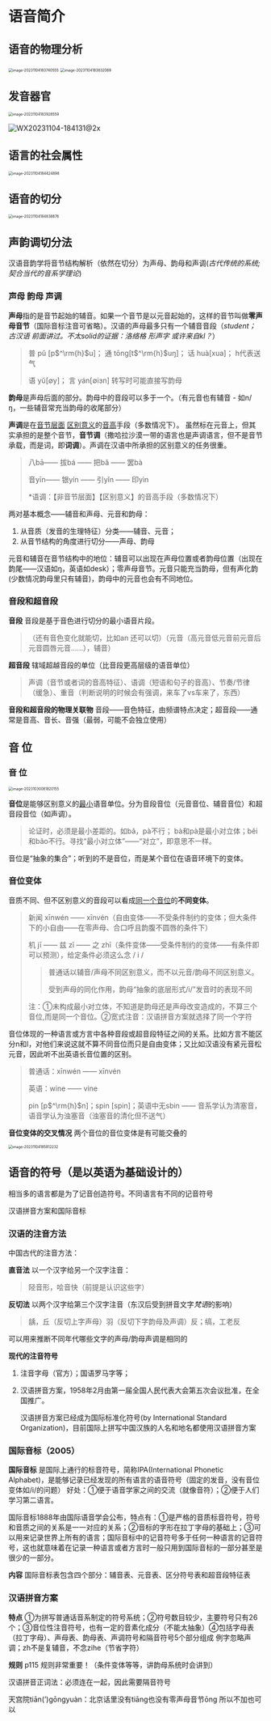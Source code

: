 # 语音简介

## 语音的物理分析

<img src="https://lzliangzh.github.io/academic-resources/pic/contemporary-chinese/image-20231104183740555.png" alt="image-20231104183740555" style="zoom:50%;" />

<img src="https://lzliangzh.github.io/academic-resources/pic/contemporary-chinese/image-20231104183832069.png" alt="image-20231104183832069" style="zoom:50%;" />





## 发音器官

<img src="https://lzliangzh.github.io/academic-resources/pic/contemporary-chinese/image-20231104183928559.png" alt="image-20231104183928559" style="zoom:50%;" />

![WX20231104-184131@2x](/Users/liangzhong/Desktop/WX20231104-184131@2x.png)



## 语言的社会属性

<img src="https://lzliangzh.github.io/academic-resources/pic/contemporary-chinese/image-20231104184424898.png" alt="image-20231104184424898" style="zoom:50%;" />

## 语音的切分

<img src="https://lzliangzh.github.io/academic-resources/pic/contemporary-chinese/image-20231104184838876.png" alt="image-20231104184838876" style="zoom:50%;" />

## 声韵调切分法

汉语音韵学将音节结构解析（依然在切分）为声母、韵母和声调(*古代传统的系统;契合当代的音系学理论*)



### 声母	韵母	声调

**声母**指的是音节起始的辅音。如果一个音节是以元音起始的，这样的音节叫做**零声母音节**（国际音标注音可省略）。汉语的声母最多只有一个辅音音段（*student；古汉语 前面讲过。不太solid的证据：洛络格 形声字 或许来自kl？*）

> 普 pǔ [p$^\rm{h}$u]；  通 tōng[t$^\rm{h}$uŋ]； 话 huà[xua]； h代表送气
>
> 语 yǔ[∅y]； 言 yán[∅iɜn]  转写时可能直接写韵母

**韵母**是声母后面的部分。韵母中的音段可以多于一个。（有元音也有辅音 - 如n/ŋ，一些辅音常充当韵母的收尾部分）

**声调**是在<u>音节层面</u> <u>区别意义</u>的<u>音高</u>手段（多数情况下）。 虽然标在元音上，但其实承担的是整个音节，**音节调**（撒哈拉沙漠一带的语言也是声调语言，但不是音节承载，而是词，即**词调**）。声调在汉语中所承担的区别意义的任务很重。

> 八bā—— 拔bá —— 把bǎ —— 罢bà
>
> 音yīn—— 银yín —— 引yǐn —— 印yìn
>
> *语调：【非音节层面】【区别意义】的音高手段（多数情况下）

两对基本概念——辅音和声母、元音和韵母：

1. 从音质（发音的生理特征）分类——辅音、元音；
2. 从音节结构的角度进行切分——声母、韵母

元音和辅音在音节结构中的地位：辅音可以出现在声母位置或者韵母位置（出现在韵尾——汉语如ŋ，英语如desk）；零声母音节。元音只能充当韵母，但有声化韵(少数情况韵母里只有辅音)，韵母中的元音也会有不同地位。

### 音段和超音段

**音段** 音段是基于音色进行切分的最小语音片段。

> （还有音色变化就能切，比如an 还可以切）（元音（高元音低元音前元音后元音圆唇元音……），辅音）

**超音段** 辖域超越音段的单位（比音段更高层级的语音单位）

>  声调（音节或者词的音高特征）、语调（短语和句子的音高）、节奏/节律（缓急）、重音（判断说明的时候会有强调，来车了vs车来了，东西）

**音段和超音段的物理关联物** 音段——音色特征，由频谱特点决定；超音段——通常是音高、音长、音强（最弱，可能不会独立使用）



## 音	位

### 音	位

<img src="https://lzliangzh.github.io/academic-resources/pic/contemporary-chinese/image-20231030081820155.png" alt="image-20231030081820155" style="zoom:50%;" />

**音位**是能够区别意义的<u>最小</u>语音单位。分为音段音位（元音音位、辅音音位）和超音段音位（如声调）。

> 论证时，必须是最小差距的。如bǎ，pà不行； bà和pà是最小对立体；běi和bǎo不行。寻找“最小对立体”——“对立”，即意思不一样。

音位是“抽象的集合”；听到的不是音位，而是某个音位在语音环境下的变体。

### 音位变体

音质不同、但不区别意义的音段可以看成<u>同一个音位</u>的**不同变体**。

> 新闻 xīnwén —— xīnvén（自由变体——不受条件制约的变体；但大条件下的小自由——在零声母、合口呼且韵腹不圆唇的条件下）
>
> 机 jī —— 兹 zī —— 之 zhī（条件变体——受条件制约的变体——有条件即可以预测），给定条件必须这么念 / i /
>
> > 普通话以辅音/声母不同区别意义，而不以元音/韵母不同区别意义。
> >
> > 受到声母的同化作用，韵母“抽象的底层形式/i/”发音时的表现不同
>
> 注：①未构成最小对立体，不知道是韵母还是声母改变造成的，不算三个音位,而是同一个音位。②宽式注音：汉语拼音方案就选择了同一个字符

音位体现的一种语言或方言中各种音段或超音段特征之间的关系。比如方言不能区分n和l，对他们来说这就不算不同音位而只是自由变体；又比如汉语没有紧元音松元音，因此听不出英语长音位置的区别。

> 普通话：xīnwén —— xīnvén
>
> 英语：wine —— vine 
>
> pin [p$^\rm{h}$n]；spin [spin]；英语中无sbin —— 音系学认为清塞音，语音学认为浊塞音（浊塞音的清化但不送气） 

**音位变体的交叉情况** 两个音位的音位变体是有可能交叠的

<img src="https://lzliangzh.github.io/academic-resources/pic/contemporary-chinese/image-20231104185812232.png" alt="image-20231104185812232" style="zoom:50%;" />

 

## 语音的符号（是以英语为基础设计的）

相当多的语言都是为了记音创造符号。不同语言有不同的记音符号

汉语拼音方案和国际音标

### 汉语的注音方法

中国古代的注音方法：

**直音法** 以一个汉字给另一个汉字注音：

> 陉音形，哙音快（前提是认识这些字）

**反切法** 以两个汉字给第三个汉字注音（东汉后受到拼音文字*梵语*的影响）

> 龋，丘（反切上字声母）羽（反切下字韵母及声调）反；缟，工老反

可以用来推断不同年代哪些文字的声母/韵母声调是相同的

**现代的注音符号**

1.  注音字母（官方）；国语罗马字等；

2.  汉语拼音方案，1958年2月由第一届全国人民代表大会第五次会议批准，在全国推广。

    汉语拼音方案已经成为国际标准化符号(by International Standard Organization)，目前国际上拼写中国汉族的人名和地名都使用汉语拼音方案

### 国际音标（2005）

**国际音标** 是国际上通行的标音符号，简称IPA(International Phonetic Alphabet)，是能够记录已经发现的所有语言的语音符号（固定的发音，没有音位变体如/i/的问题） 好处：①便于语音学家之间的交流（就像音符）；②便于人们学习第二语言。

国际音标1888年由国际语音学会公布，特点有：①是严格的音质标音符号，符号和音质之间的关系是一一对应的关系；②音标的字形在拉丁字母的基础上；③可以用来记录世界上所有的语言；国际音标中的记音符号多于任何一种语言的记音符号，这也就意味着在记录一种语言或者方言时一般只用到国际音标的一部分甚至是很少的一部分。

**内容** 国际音标表包含四个部分：辅音表、元音表、区分符号表和超音段特征表

### 汉语拼音方案

**特点** ①为拼写普通话音系制定的符号系统；②符号数目较少，主要符号只有26个；③音位性注音符号，也有一定的音素化成分（不能太抽象）④包括字母表（拉丁字母）、声母表、韵母表、声调符号和隔音符号5个部分组成  例字忽略声调；zh不是复辅音，不念zihe（节省字符）

**规则** p115 规则非常重要！（条件变体等等，讲韵母系统时会讲到）

汉语拼音正词法：必须连在一起，因此需要隔音符号 

天宫院tiān(’)gōngyuàn：北京话里没有tiāng也没有零声母音节ōng 所以不加也可以